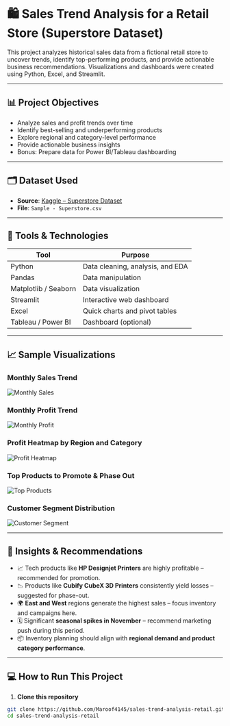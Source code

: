 # 🛍️ Sales Trend Analysis for a Retail Store (Superstore Dataset)

This project analyzes historical sales data from a fictional retail store to uncover trends, identify top-performing products, and provide actionable business recommendations. Visualizations and dashboards were created using Python, Excel, and Streamlit.

---

## 📊 Project Objectives

- Analyze sales and profit trends over time
- Identify best-selling and underperforming products
- Explore regional and category-level performance
- Provide actionable business insights
- Bonus: Prepare data for Power BI/Tableau dashboarding

---

## 🗂️ Dataset Used

- **Source**: [Kaggle – Superstore Dataset](https://www.kaggle.com/datasets/vivek468/superstore-dataset-final)
- **File**: `Sample - Superstore.csv`

---

## 🧰 Tools & Technologies

| Tool          | Purpose                           |
|---------------|------------------------------------|
| Python        | Data cleaning, analysis, and EDA   |
| Pandas        | Data manipulation                  |
| Matplotlib / Seaborn | Data visualization          |
| Streamlit     | Interactive web dashboard          |
| Excel         | Quick charts and pivot tables      |
| Tableau / Power BI | Dashboard (optional)          |

---

## 📈 Sample Visualizations

### Monthly Sales Trend
![Monthly Sales](screenshots/monthly_sales.png)

### Monthly Profit Trend
![Monthly Profit](screenshots/monthly_profit.png)

### Profit Heatmap by Region and Category
![Profit Heatmap](screenshots/profit_heatmap.png)

### Top Products to Promote & Phase Out
![Top Products](screenshots/top_products.png)

### Customer Segment Distribution
![Customer Segment](screenshots/segment_pie.png)

---

## 🧠 Insights & Recommendations

- 📈 Tech products like **HP Designjet Printers** are highly profitable – recommended for promotion.
- 📉 Products like **Cubify CubeX 3D Printers** consistently yield losses – suggested for phase-out.
- 🌍 **East and West** regions generate the highest sales – focus inventory and campaigns here.
- 🗓️ Significant **seasonal spikes in November** – recommend marketing push during this period.
- 📦 Inventory planning should align with **regional demand and product category performance**.

---

## 💻 How to Run This Project

1. **Clone this repository**
```bash
git clone https://github.com/Maroof4145/sales-trend-analysis-retail.git
cd sales-trend-analysis-retail
